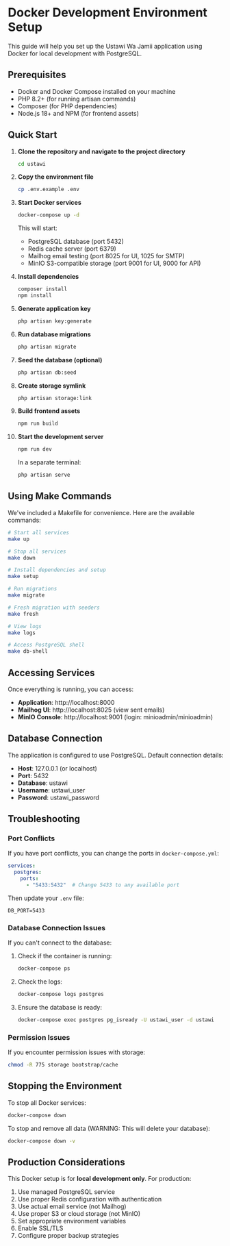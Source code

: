 # Docker Development Environment Setup

This guide will help you set up the Ustawi Wa Jamii application using Docker for local development with PostgreSQL.

## Prerequisites

- Docker and Docker Compose installed on your machine
- PHP 8.2+ (for running artisan commands)
- Composer (for PHP dependencies)
- Node.js 18+ and NPM (for frontend assets)

## Quick Start

1. **Clone the repository and navigate to the project directory**
   ```bash
   cd ustawi
   ```

2. **Copy the environment file**
   ```bash
   cp .env.example .env
   ```

3. **Start Docker services**
   ```bash
   docker-compose up -d
   ```
   
   This will start:
   - PostgreSQL database (port 5432)
   - Redis cache server (port 6379)
   - Mailhog email testing (port 8025 for UI, 1025 for SMTP)
   - MinIO S3-compatible storage (port 9001 for UI, 9000 for API)

4. **Install dependencies**
   ```bash
   composer install
   npm install
   ```

5. **Generate application key**
   ```bash
   php artisan key:generate
   ```

6. **Run database migrations**
   ```bash
   php artisan migrate
   ```

7. **Seed the database (optional)**
   ```bash
   php artisan db:seed
   ```

8. **Create storage symlink**
   ```bash
   php artisan storage:link
   ```

9. **Build frontend assets**
   ```bash
   npm run build
   ```

10. **Start the development server**
    ```bash
    npm run dev
    ```
    
    In a separate terminal:
    ```bash
    php artisan serve
    ```

## Using Make Commands

We've included a Makefile for convenience. Here are the available commands:

```bash
# Start all services
make up

# Stop all services
make down

# Install dependencies and setup
make setup

# Run migrations
make migrate

# Fresh migration with seeders
make fresh

# View logs
make logs

# Access PostgreSQL shell
make db-shell
```

## Accessing Services

Once everything is running, you can access:

- **Application**: http://localhost:8000
- **Mailhog UI**: http://localhost:8025 (view sent emails)
- **MinIO Console**: http://localhost:9001 (login: minioadmin/minioadmin)

## Database Connection

The application is configured to use PostgreSQL. Default connection details:

- **Host**: 127.0.0.1 (or localhost)
- **Port**: 5432
- **Database**: ustawi
- **Username**: ustawi_user
- **Password**: ustawi_password

## Troubleshooting

### Port Conflicts

If you have port conflicts, you can change the ports in `docker-compose.yml`:

```yaml
services:
  postgres:
    ports:
      - "5433:5432"  # Change 5433 to any available port
```

Then update your `.env` file:
```
DB_PORT=5433
```

### Database Connection Issues

If you can't connect to the database:

1. Check if the container is running:
   ```bash
   docker-compose ps
   ```

2. Check the logs:
   ```bash
   docker-compose logs postgres
   ```

3. Ensure the database is ready:
   ```bash
   docker-compose exec postgres pg_isready -U ustawi_user -d ustawi
   ```

### Permission Issues

If you encounter permission issues with storage:

```bash
chmod -R 775 storage bootstrap/cache
```

## Stopping the Environment

To stop all Docker services:
```bash
docker-compose down
```

To stop and remove all data (WARNING: This will delete your database):
```bash
docker-compose down -v
```

## Production Considerations

This Docker setup is for **local development only**. For production:

1. Use managed PostgreSQL service
2. Use proper Redis configuration with authentication
3. Use actual email service (not Mailhog)
4. Use proper S3 or cloud storage (not MinIO)
5. Set appropriate environment variables
6. Enable SSL/TLS
7. Configure proper backup strategies